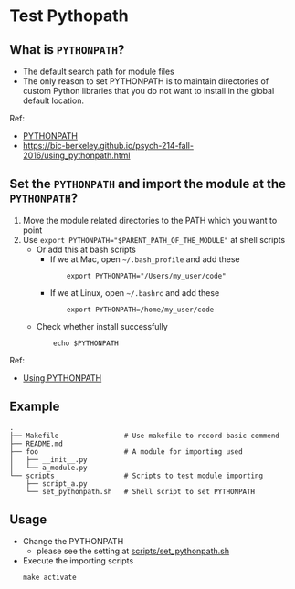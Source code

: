 # Test Pythopath 


## What is `PYTHONPATH`?

- The default search path for module files
- The only reason to set PYTHONPATH is to maintain directories of custom Python libraries that you do not want to install in the global default location.

Ref:
- [PYTHONPATH](https://docs.python.org/3/using/cmdline.html#envvar-PYTHONPATH)
- https://bic-berkeley.github.io/psych-214-fall-2016/using_pythonpath.html

## Set the `PYTHONPATH` and import the module at the `PYTHONPATH`?

1. Move the module related directories to the PATH which you want to point
2. Use `export PYTHONPATH="$PARENT_PATH_OF_THE_MODULE"` at shell scripts
    - Or add this at bash scripts 
        - If we at Mac, open `~/.bash_profile` and add these
            ```
                export PYTHONPATH="/Users/my_user/code"
            ```
        - If we at Linux, open `~/.bashrc` and add these 
            ```
                export PYTHONPATH=/home/my_user/code
            ```
    - Check whether install successfully
        ```
            echo $PYTHONPATH
        ```
Ref:
- [Using PYTHONPATH](https://bic-berkeley.github.io/psych-214-fall-2016/using_pythonpath.html)

## Example

```
.
├── Makefile                # Use makefile to record basic commend
├── README.md
├── foo                     # A module for importing used 
│   ├── __init__.py
│   └── a_module.py
└── scripts                 # Scripts to test module importing
    ├── script_a.py
    └── set_pythonpath.sh   # Shell script to set PYTHONPATH
```

## Usage

- Change the PYTHONPATH 
    - please see the setting at [scripts/set_pythonpath.sh](https://github.com/MIBlue119/test_pythonpath/blob/cd94d192b4f041770071d60c24613a3ed489d19c/scripts/set_pythonpath.sh#L4)
- Execute the importing scripts
    ```
    make activate
    ```

